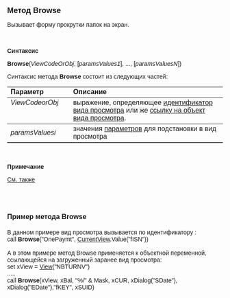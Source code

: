 <html>
<head>
<title>Browse</title>
</head>

<body>

<p><strong><font size="4" face="Arial">Метод Browse</font></strong></p>

<p class="label"><font face="Arial">Вызывает форму прокрутки папок на 
экран.</font></p>

<p class="label">&nbsp;</p>

<p class="label"><font face="Arial"><b>Синтаксис</b></font></p>

<p><font face="Arial"><strong>Browse</strong>(<em>ViewCodeOrObj</em>, 
[<em>paramsValues1</em>], ..., [<em>paramsValuesN</em>])</font></p>

<p><font face="Arial">Синтаксис метода <b>Browse</b>
состоит из следующих частей:</font></p>

<table border="1" cellPadding="5" cols="2" frame="below" rules="rows">
<TBODY>
  <tr vAlign="top">
    <td class="label" width="29%"><font face="Arial"><b>Параметр</b></font></td>
    <td class="label" width="71%"><font face="Arial"><strong>Описание</strong></font></td>
  </tr>
  <tr vAlign="top">
    <td width="29%"><font face="Arial"><em>ViewCodeorObj</em></font></td>
    <td width="71%"><font face="Arial">выражение, определяющее
      <a href="../../ASVIEW/Name.html">идентификатор вида просмотра</a>
    или же <a href="../SysDefManagment/View.html">ссылку на объект вида просмотра</a>.</font></td>
  </tr>
  <tr>
    <td width="29%"><font face="Arial"><em>paramsValuesi</em></font></td>
    <td width="71%"><font face="Arial">значения <a href="../../ASVIEW/Parameters.html">
	параметров</a> для подстановки в вид просмотра</font></td>
  </tr>
</TBODY>
</table>

<p class="label">&nbsp;</p>

<p class="label"><font face="Arial"><b>Примечание</b></font></p>

<p class="label"><font face="Arial"><a href="../SysDefManagment/View.html">
См. также</a></font></p>

<p class="label">&nbsp;</p>

<h1><font size="3" face="Arial"><strong>Пример метода Browse</strong></font></h1>

<p><font face="Arial">В данном примере вид просмотра вызывается по 
идентификатору :<br>
call <strong>Browse</strong>(&quot;OnePaymt&quot;, <a href="CurrentView.html">CurrentView</a>.Value(&quot;fISN&quot;))<br>
<br>
А в этом примере метод Browse применяется к объектной переменной, ссылающейся на 
загруженный заранее вид просмотра:<br>
set xView = <a href="../SysDefManagment/View.html">View</a>(&quot;NBTURNV&quot;)<br>
.....<br>
call <strong>Browse</strong>(xView, xBal, &quot;%/&quot; &amp; Mask, xCUR, xDialog(&quot;SDate&quot;), 
xDialog(&quot;EDate&quot;),&quot;fKEY&quot;, xSUID)</font></p>
</body>
</html>
